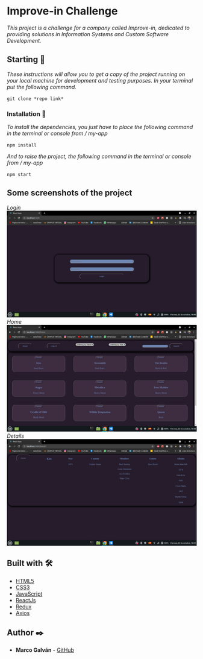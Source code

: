 # Improve-in Challenge

_This project is a challenge for a company called Improve-in, dedicated to providing solutions in Information Systems and Custom Software Development._

## Starting 🚀

_These instructions will allow you to get a copy of the project running on your local machine for development and testing purposes. In your terminal put the following command._

```
git clone *repo link*
```

### Installation 🔧

_To install the dependencies, you just have to place the following command in the terminal or console from / my-app_

```
npm install
```

_And to raise the project, the following command in the terminal or console from / my-app_

```
npm start
```

## Some screenshots of the project

_Login_
![Screenshot](images/login.png)
_Home_
![Screenshot](images/home.png)
_Details_
![Screenshot](images/details.png)

## Built with 🛠️

- [HTML5](https://developer.mozilla.org/es/docs/Web/HTML)
- [CSS3](https://developer.mozilla.org/es/docs/Web/CSS)
- [JavaScript](https://developer.mozilla.org/es/docs/Web/JavaScript)
- [ReactJs](https://reactjs.org/docs/getting-started.html)
- [Redux](https://es.redux.js.org/)
- [Axios](https://axios-http.com/docs/intro)

## Author ✒️

- **Marco Galván** - [GitHub](https://github.com/elmacro1)
